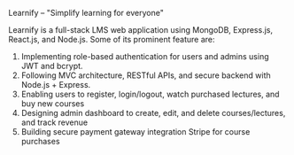 Learnify – "Simplify learning for everyone"

Learnify is a full-stack LMS web application using MongoDB, Express.js, React.js, and Node.js. Some of its prominent feature are:
1. Implementing role-based authentication for users and admins using JWT and bcrypt.
2. Following MVC architecture, RESTful APIs, and secure backend with Node.js + Express.
3. Enabling users to register, login/logout, watch purchased lectures, and buy new courses
4. Designing admin dashboard to create, edit, and delete courses/lectures, and track revenue
5. Building secure payment gateway integration Stripe for course purchases

